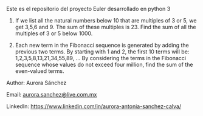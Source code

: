 Este es el repositorio del proyecto Euler desarrollado en python 3

1.  If we list all the natural numbers below 10 that are multiples of 3 or 5, we get 3,5,6 and 9. The sum of these multiples is 23.
Find the sum of all the multiples of 3 or 5 below 1000.

2. Each new term in the Fibonacci sequence is generated by adding the previous two terms. By starting with 1 and 2, the first 10 terms will be:
    1,2,3,5,8,13,21,34,55,89, ...
By considering the terms in the Fibonacci sequence whose values do not exceed four million, find the sum of the even-valued terms.

Author: Aurora Sánchez

Email: aurora.sanchez@live.com.mx

LinkedIn: https://www.linkedin.com/in/aurora-antonia-sanchez-calva/